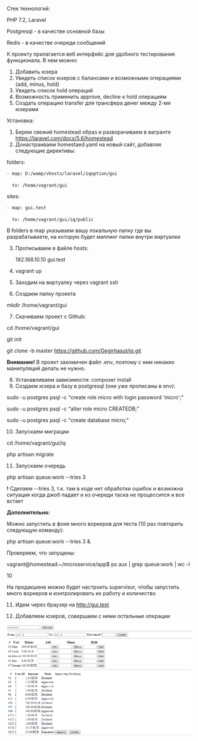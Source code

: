 Стек технологий:

PHP 7.2, Laravel

Postgresql - в качестве основной базы

Redis - в качестве очереди сообщений

К проекту прилагается веб интерфейс для удобного тестирования функционала. В нем можно:
1. Добавить юзера
2. Увидеть список юзеров с балансами и возможными операциями (add, minus, hold)
3. Увидеть список hold операций
4. Возможность применить approve, decline к hold операциям
5. Создать операцию transfer для трансфера денег между 2-мя юзерами

Установка:

1. Берем свежий homestead образ и разворачиваем в вагранте
https://laravel.com/docs/5.6/homestead
2. Донастраиваем homestaed.yaml на новый сайт, добавляя следующие директивы:

folders:

    - map: D:/wamp/vhosts/laravel/iqoption/gui

      to: /home/vagrant/gui

sites:

    - map: gui.test

      to: /home/vagrant/gui/iq/public

В folders в map указываем вашу локальную папку где вы разрабатываете, на которую будет маппинг папки внутри виртуалки

3. Прописываем в файле hosts:

    192.168.10.10	gui.test
4. vagrant up
5. Заходим на виртуалку через vagrant ssh
6. Создаем папку проекта

mkdir /home/vagrant/gui

7. Скачиваем проект с Github:

cd /home/vagrant/gui

git init

git clone -b master https://github.com/Gegirhasut/iq.git

**Внимание!** В проект закомичен файл .env, поэтому с ним никаких манипуляций делать не нужно.

8. Устанавливаем зависимости:
composer install
9. Создаем юзера и базу в postgresql (они уже прописаны в env):

sudo -u postgres psql -c "create role micro with login password 'micro';"

sudo -u postgres psql -c "alter role micro CREATEDB;"

sudo -u postgres psql -c "create database micro;"

10. Запускаем миграции

cd /home/vagrant/gui/iq

php artisan migrate

11. Запускаем очередь

php artisan queue:work --tries 3

**!** Сделаем --tries 3, т.к. там в коде нет обработки ошибок и возможна ситуация когда джоб падает и из очереди таска не процессится и все встает

**Дополнительно:**

Можно запустить в фоне много воркеров для теста (10 раз повторить следующую команду):

php artisan queue:work --tries 3 &

Проверяем, что запущены:

vagrant@homestead:~/microservice/app$ ps aux | grep queue:work | wc -l

10

На продакшене можно будет настроить supervisor, чтобы запустить много воркеров и контролировать их работу и количество

11. Идем через браузер на http://gui.test

12. Добавляем юзеров, совершаем с ними остальные операции

![Вот так это выглядит](https://raw.githubusercontent.com/Gegirhasut/iq/master/example.PNG)